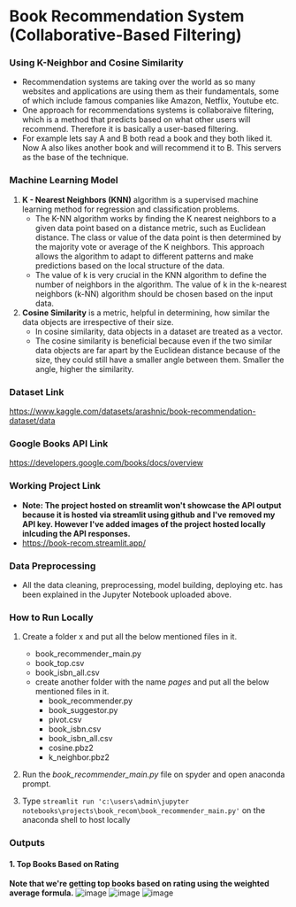 # Book Recommendation System (Collaborative-Based Filtering)

### Using K-Neighbor and Cosine Similarity
- Recommendation systems are taking over the world as so many websites and applications are using them as their fundamentals, some of which include famous companies like Amazon, Netflix, Youtube etc.
- One approach for recommendations systems is collaboraive filtering, which is a method that predicts based on what other users will recommend. Therefore it is basically a user-based filtering.
- For example lets say A and B both read a book and they both liked it. Now A also likes another book and will recommend it to B. This servers as the base of the technique.

### Machine Learning Model
1. **K - Nearest Neighbors (KNN)** algorithm is a supervised machine learning method for regression and classification problems.
    - The K-NN algorithm works by finding the K nearest neighbors to a given data point based on a distance metric, such as Euclidean distance. The class or value of the data point is then determined by the majority vote or average of the K neighbors. This approach allows the algorithm to adapt to different patterns and make predictions based on the local structure of the data.
    - The value of k is very crucial in the KNN algorithm to define the number of neighbors in the algorithm. The value of k in the k-nearest neighbors (k-NN) algorithm should be chosen based on the input data.
2. **Cosine Similarity** is a metric, helpful in determining, how similar the data objects are irrespective of their size.
    - In cosine similarity, data objects in a dataset are treated as a vector.
    - The cosine similarity is beneficial because even if the two similar data objects are far apart by the Euclidean distance because of the size, they could still have a smaller angle between them. Smaller the angle, higher the similarity.
  
### Dataset Link 
https://www.kaggle.com/datasets/arashnic/book-recommendation-dataset/data

### Google Books API Link
https://developers.google.com/books/docs/overview

### Working Project Link
- **Note: The project hosted on streamlit won't showcase the API output because it is hosted via streamlit using github and I've removed my API key. However I've added images of the project hosted locally inlcuding the API responses.**
- https://book-recom.streamlit.app/

### Data Preprocessing
- All the data cleaning, preprocessing, model building, deploying etc. has been explained in the Jupyter Notebook uploaded above.

### How to Run Locally
1. Create a folder x and put all the below mentioned files in it.
    - book_recommender_main.py
    - book_top.csv
    - book_isbn_all.csv
    - create another folder with the name *pages* and put all the below mentioned files in it.
        - book_recommender.py
        - book_suggestor.py
        - pivot.csv
        - book_isbn.csv
        - book_isbn_all.csv
        - cosine.pbz2
        - k_neighbor.pbz2

2. Run the *book_recommender_main.py* file on spyder and open anaconda prompt.
3. Type ```streamlit run 'c:\users\admin\jupyter notebooks\projects\book_recom\book_recommender_main.py'``` on the anaconda shell to host locally

### Outputs
#### 1. Top Books Based on Rating
**Note that we're getting top books based on rating using the weighted average formula.**
![image](https://github.com/user-attachments/assets/8c100b73-896f-45c9-bcf1-5709d999e587)
![image](https://github.com/user-attachments/assets/dbc0fd69-7cbf-421e-81cf-67bda07203fd)
![image](https://github.com/user-attachments/assets/d0a92f2a-f28a-4823-8066-80bad06b1e5b)

  
